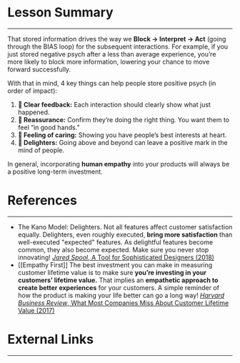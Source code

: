 # Lesson Summary
---
That stored information drives the way we **Block → Interpret → Act** (going through the BIAS loop) for the subsequent interactions. For example, if you just stored negative psych after a less than average experience, you’re more likely to block more information, lowering your chance to move forward successfully.

With that in mind, 4 key things can help people store positive psych (in order of impact):
1. **👀 Clear feedback:** Each interaction should clearly show what just happened.
2. **👊 Reassurance:** Confirm they’re doing the right thing. You want them to feel “in good hands.”
3. **💙 Feeling of caring:** Showing you have people’s best interests at heart.
4. **🍭 Delighters:** Going above and beyond can leave a positive mark in the mind of people.

In general, incorporating **human empathy** into your products will always be a positive long-term investment.

# References
---
- The Kano Model: Delighters. Not all features affect customer satisfaction equally. Delighters, even roughly executed, **bring more satisfaction** than well-executed "expected" features. As delightful features become common, they also become expected. Make sure you never stop innovating! [_Jared Spool_, A Tool for Sophisticated Designers (2018)](https://articles.uie.com/kano_model/)
- [[Empathy First]] The best investment you can make in measuring customer lifetime value is to make sure **you’re investing in your customers’ lifetime value.** That implies an **empathetic approach to create better experiences** for your customers. A simple reminder of how the product is making your life better can go a long way! [_Harvard Business Review_, What Most Companies Miss About Customer Lifetime Value (2017)](https://hbr.org/2017/04/what-most-companies-miss-about-customer-lifetime-value) 

# External Links
---

